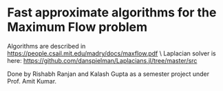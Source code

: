 # Fast approximate algorithms for the Maximum Flow problem

Algorithms are described in https://people.csail.mit.edu/madry/docs/maxflow.pdf \\
Laplacian solver is here: https://github.com/danspielman/Laplacians.jl/tree/master/src

Done by Rishabh Ranjan and Kalash Gupta as a semester project under Prof. Amit Kumar.
